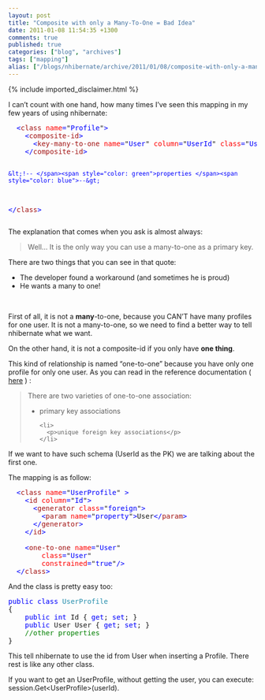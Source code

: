 ```yaml
---
layout: post
title: "Composite with only a Many-To-One = Bad Idea"
date: 2011-01-08 11:54:35 +1300
comments: true
published: true
categories: ["blog", "archives"]
tags: ["mapping"]
alias: ["/blogs/nhibernate/archive/2011/01/08/composite-with-only-a-many-to-one-bad-idea.aspx"]
---
```

<!-- more -->
{% include imported_disclaimer.html %}
<p>I can’t count with one hand, how many times I’ve seen this mapping in my few years of using nhibernate:</p>  <pre class="code">  <span style="color: blue">&lt;</span><span style="color: #a31515">class </span><span style="color: red">name</span><span style="color: blue">=</span>&quot;<span style="color: blue">Profile</span>&quot;<span style="color: blue">&gt;
    &lt;</span><span style="color: #a31515">composite-id</span><span style="color: blue">&gt;
      &lt;</span><span style="color: #a31515">key-many-to-one </span><span style="color: red">name</span><span style="color: blue">=</span>&quot;<span style="color: blue">User</span>&quot; <span style="color: red">column</span><span style="color: blue">=</span>&quot;<span style="color: blue">UserId</span>&quot; <span style="color: red">class</span><span style="color: blue">=</span>&quot;<span style="color: blue">User</span>&quot; <span style="color: blue">/&gt;
    &lt;/</span><span style="color: #a31515">composite-id</span><span style="color: blue">&gt;

    &lt;!-- </span><span style="color: green">properties </span><span style="color: blue">--&gt;
  &lt;/</span><span style="color: #a31515">class</span><span style="color: blue">&gt;
</span></pre>

<p>The explanation that comes when you ask is almost always:</p>

<blockquote>
  <p>Well… It is the only way you can use a many-to-one as a primary key.</p>
</blockquote>

<p>There are two things that you can see in that quote:</p>

<ul>
  <li>The developer found a workaround (and sometimes he is proud)</li>

  <li>He wants a many to one!</li>
</ul>

<p>&#160;</p>

<p>First of all, it is not a <strong>many</strong>-to-one, because you CAN’T have many profiles for one user. It is not a many-to-one, so we need to find a better way to tell nhibernate what we want.</p>

<p>On the other hand, it is not a composite-id if you only have <strong>one thing</strong>.</p>

<p>This kind of relationship is named “one-to-one” because you have only one profile for only one user. As you can read in the reference documentation ( <a href="http://nhforge.org/doc/nh/en/index.html#mapping-declaration-onetoone">here</a> ) :</p>

<blockquote>
  <p>There are two varieties of one-to-one association:</p>

  <ul>
    <li>
      <p>primary key associations</p>
    </li>

    <li>
      <p>unique foreign key associations</p>
    </li>
  </ul>
</blockquote>

<p>If we want to have such schema (UserId as the PK) we are talking about the first one.</p>

<p>The mapping is as follow:</p>

<pre class="code">  <span style="color: blue">&lt;</span><span style="color: #a31515">class </span><span style="color: red">name</span><span style="color: blue">=</span>&quot;<span style="color: blue">UserProfile</span>&quot; <span style="color: blue">&gt;
    &lt;</span><span style="color: #a31515">id </span><span style="color: red">column</span><span style="color: blue">=</span>&quot;<span style="color: blue">Id</span>&quot;<span style="color: blue">&gt;
      &lt;</span><span style="color: #a31515">generator </span><span style="color: red">class</span><span style="color: blue">=</span>&quot;<span style="color: blue">foreign</span>&quot;<span style="color: blue">&gt;
        &lt;</span><span style="color: #a31515">param </span><span style="color: red">name</span><span style="color: blue">=</span>&quot;<span style="color: blue">property</span>&quot;<span style="color: blue">&gt;</span>User<span style="color: blue">&lt;/</span><span style="color: #a31515">param</span><span style="color: blue">&gt;
      &lt;/</span><span style="color: #a31515">generator</span><span style="color: blue">&gt;
    &lt;/</span><span style="color: #a31515">id</span><span style="color: blue">&gt;
    
    &lt;</span><span style="color: #a31515">one-to-one </span><span style="color: red">name</span><span style="color: blue">=</span>&quot;<span style="color: blue">User</span>&quot;
        <span style="color: red">class</span><span style="color: blue">=</span>&quot;<span style="color: blue">User</span>&quot;
        <span style="color: red">constrained</span><span style="color: blue">=</span>&quot;<span style="color: blue">true</span>&quot;<span style="color: blue">/&gt;
  &lt;/</span><span style="color: #a31515">class</span><span style="color: blue">&gt;
</span></pre>



<p>And the class is pretty easy too:</p>

<pre class="code"><span style="color: blue">public class </span><span style="color: #2b91af">UserProfile
</span>{
    <span style="color: blue">public int </span>Id { <span style="color: blue">get</span>; <span style="color: blue">set</span>; }
    <span style="color: blue">public </span>User User { <span style="color: blue">get</span>; <span style="color: blue">set</span>; }
    <span style="color: green">//other properties
</span>}</pre>



<p>This tell nhibernate to use the id from User when inserting a Profile. There rest is like any other class.</p>

<p>If you want to get an UserProfile, without getting the user, you can execute: session.Get&lt;UserProfile&gt;(userId). </p>
